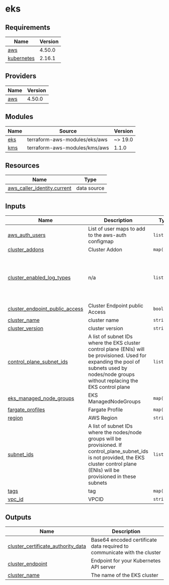 # eks

<!-- BEGINNING OF PRE-COMMIT-TERRAFORM DOCS HOOK -->
## Requirements

| Name | Version |
|------|---------|
| <a name="requirement_aws"></a> [aws](#requirement\_aws) | 4.50.0 |
| <a name="requirement_kubernetes"></a> [kubernetes](#requirement\_kubernetes) | 2.16.1 |

## Providers

| Name | Version |
|------|---------|
| <a name="provider_aws"></a> [aws](#provider\_aws) | 4.50.0 |

## Modules

| Name | Source | Version |
|------|--------|---------|
| <a name="module_eks"></a> [eks](#module\_eks) | terraform-aws-modules/eks/aws | ~> 19.0 |
| <a name="module_kms"></a> [kms](#module\_kms) | terraform-aws-modules/kms/aws | 1.1.0 |

## Resources

| Name | Type |
|------|------|
| [aws_caller_identity.current](https://registry.terraform.io/providers/hashicorp/aws/4.50.0/docs/data-sources/caller_identity) | data source |

## Inputs

| Name | Description | Type | Default | Required |
|------|-------------|------|---------|:--------:|
| <a name="input_aws_auth_users"></a> [aws\_auth\_users](#input\_aws\_auth\_users) | List of user maps to add to the aws-auth configmap | `list(any)` | `[]` | no |
| <a name="input_cluster_addons"></a> [cluster\_addons](#input\_cluster\_addons) | Cluster Addon | `map(any)` | `{}` | no |
| <a name="input_cluster_enabled_log_types"></a> [cluster\_enabled\_log\_types](#input\_cluster\_enabled\_log\_types) | n/a | `list(any)` | <pre>[<br>  "audit",<br>  "api",<br>  "authenticator",<br>  "controllerManager",<br>  "scheduler"<br>]</pre> | no |
| <a name="input_cluster_endpoint_public_access"></a> [cluster\_endpoint\_public\_access](#input\_cluster\_endpoint\_public\_access) | Cluster Endpoint public Access | `bool` | `false` | no |
| <a name="input_cluster_name"></a> [cluster\_name](#input\_cluster\_name) | cluster name | `string` | `""` | no |
| <a name="input_cluster_version"></a> [cluster\_version](#input\_cluster\_version) | cluster version | `string` | `"1.23"` | no |
| <a name="input_control_plane_subnet_ids"></a> [control\_plane\_subnet\_ids](#input\_control\_plane\_subnet\_ids) | A list of subnet IDs where the EKS cluster control plane (ENIs) will be provisioned. Used for expanding the pool of subnets used by nodes/node groups without replacing the EKS control plane | `list(any)` | `[]` | no |
| <a name="input_eks_managed_node_groups"></a> [eks\_managed\_node\_groups](#input\_eks\_managed\_node\_groups) | EKS ManagedNodeGroups | `map(any)` | `{}` | no |
| <a name="input_fargate_profiles"></a> [fargate\_profiles](#input\_fargate\_profiles) | Fargate Profile | `map(any)` | `{}` | no |
| <a name="input_region"></a> [region](#input\_region) | AWS Region | `string` | `"ap-northeast-1"` | no |
| <a name="input_subnet_ids"></a> [subnet\_ids](#input\_subnet\_ids) | A list of subnet IDs where the nodes/node groups will be provisioned. If control\_plane\_subnet\_ids is not provided, the EKS cluster control plane (ENIs) will be provisioned in these subnets | `list(any)` | `[]` | no |
| <a name="input_tags"></a> [tags](#input\_tags) | tag | `map(any)` | `{}` | no |
| <a name="input_vpc_id"></a> [vpc\_id](#input\_vpc\_id) | VPCID | `string` | `""` | no |

## Outputs

| Name | Description |
|------|-------------|
| <a name="output_cluster_certificate_authority_data"></a> [cluster\_certificate\_authority\_data](#output\_cluster\_certificate\_authority\_data) | Base64 encoded certificate data required to communicate with the cluster |
| <a name="output_cluster_endpoint"></a> [cluster\_endpoint](#output\_cluster\_endpoint) | Endpoint for your Kubernetes API server |
| <a name="output_cluster_name"></a> [cluster\_name](#output\_cluster\_name) | The name of the EKS cluster |
<!-- END OF PRE-COMMIT-TERRAFORM DOCS HOOK -->
